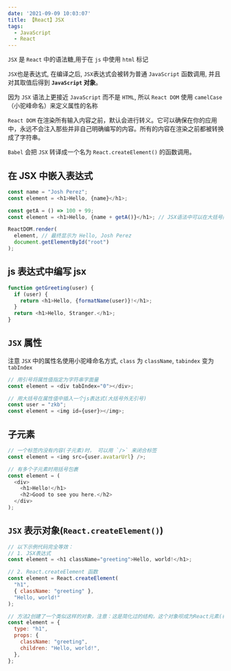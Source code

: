 ```yaml
---
date: '2021-09-09 10:03:07'
title: 【React】JSX
tags:
  - JavaScript
  - React
---
```


`JSX` 是 `React` 中的语法糖,用于在 `js` 中使用 `html` 标记

`JSX`也是表达式, 在编译之后, `JSX`表达式会被转为普通 `JavaScript` 函数调用, 并且对其取值后得到 **`JavaScript` 对象**。

因为 `JSX` 语法上更接近 `JavaScript` 而不是 `HTML`, 所以 `React DOM` 使用 `camelCase`（小驼峰命名）来定义属性的名称

`React DOM` 在渲染所有输入内容之前，默认会进行转义。它可以确保在你的应用中，永远不会注入那些并非自己明确编写的内容。所有的内容在渲染之前都被转换成了字符串。

`Babel` 会把 `JSX` 转译成一个名为 `React.createElement()` 的函数调用。

## 在 JSX 中嵌入表达式

```js
const name = "Josh Perez";
const element = <h1>Hello, {name}</h1>;

const getA = () => 100 + 99;
const element = <h1>Hello, {name + getA()}</h1>; // JSX语法中可以在大括号内放置任何有效的js表达式

ReactDOM.render(
  element, // 最终显示为 Hello, Josh Perez
  document.getElementById("root")
);
```

## js 表达式中编写 jsx

```js
function getGreeting(user) {
  if (user) {
    return <h1>Hello, {formatName(user)}!</h1>;
  }
  return <h1>Hello, Stranger.</h1>;
}
```

## `JSX` 属性

注意 `JSX` 中的属性名使用小驼峰命名方式, `class` 为 `className`, `tabindex` 变为 `tabIndex`

```js
// 用引号将属性值指定为字符串字面量
const element = <div tabIndex="0"></div>;

// 用大括号在属性值中插入一个js表达式(大括号外无引号)
const user = "zkb";
const element = <img id={user}></img>;
```

## 子元素

```js
// 一个标签内没有内容(子元素)时， 可以用 `/>` 来闭合标签
const element = <img src={user.avatarUrl} />;

// 有多个子元素时用括号包裹
const element = (
  <div>
    <h1>Hello!</h1>
    <h2>Good to see you here.</h2>
  </div>
);
```

## `JSX` 表示对象(`React.createElement()`)

```js
// 以下示例代码完全等效：
// 1. JSX表达式
const element = <h1 className="greeting">Hello, world!</h1>;

// 2. React.createElement 函数
const element = React.createElement(
  "h1",
  { className: "greeting" },
  "Hello, world!"
);

// 方法2创建了一个类似这样的对象，注意：这是简化过的结构，这个对象呗成为React元素(相当于vue的虚拟节点)
const element = {
  type: "h1",
  props: {
    className: "greeting",
    children: "Hello, world!",
  },
};
```
